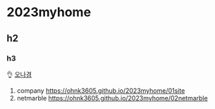 # 2023myhome
## h2
### h3
👌
[오나경](https://ohnk3605.github.io/2023myhome/01site)



1. company https://ohnk3605.github.io/2023myhome/01site
2. netmarble https://ohnk3605.github.io/2023myhome/02netmarble
